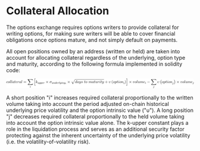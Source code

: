 # Collateral Allocation

The options exchange requires options writers to provide collateral for writing options, for making sure writers will be able to cover financial obligations once options mature, and not simply default on payments.

All open positions owned by an address (written or held) are taken into account for allocating collateral regardless of the underlying, option type and maturity, according to the following formula implemented in solidity code:

![](../.gitbook/assets/collateral-formula.svg)

A short position "i" increases required collateral proportionally to the written volume taking into account the period adjusted on-chain historical underlying price volatility and the option intrinsic value ("υ"). A long position "j" decreases required collateral proportionally to the held volume taking into account the option intrinsic value alone. The k-upper constant plays a role in the liquidation process and serves as an additional security factor protecting against the inherent uncertainty of the underlying price volatility (i.e. the volatility-of-volatility risk).
